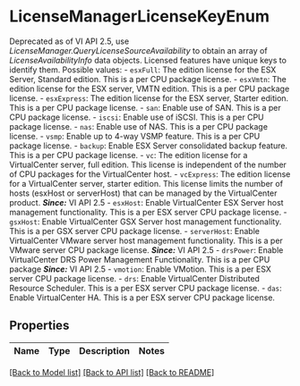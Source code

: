 # LicenseManagerLicenseKeyEnum

Deprecated as of VI API 2.5, use *LicenseManager.QueryLicenseSourceAvailability* to obtain an array of *LicenseAvailabilityInfo* data objects.  Licensed features have unique keys to identify them.  Possible values: - `esxFull`: The edition license for the ESX Server, Standard edition.      This is a per   CPU package license. - `esxVmtn`: The edition license for the ESX server, VMTN edition.      This is a per CPU package   license. - `esxExpress`: The edition license for the ESX server, Starter edition.      This is a per CPU   package license. - `san`: Enable use of SAN.      This is a per CPU package license. - `iscsi`: Enable use of iSCSI.      This is a per CPU package license. - `nas`: Enable use of NAS.      This is a per CPU package license. - `vsmp`: Enable up to 4-way VSMP feature.      This is a per CPU package license. - `backup`: Enable ESX Server consolidated backup feature.      This is a per CPU package   license. - `vc`: The edition license for a VirtualCenter server, full edition.      This license   is independent of the number of CPU packages for the VirtualCenter host. - `vcExpress`: The edition license for a VirtualCenter server, starter edition.      This license   limits the number of hosts (esxHost or serverHost) that can be managed by the   VirtualCenter product.      ***Since:*** VI API 2.5 - `esxHost`: Enable VirtualCenter ESX Server host management functionality.      This is a per   ESX server CPU package license. - `gsxHost`: Enable VirtualCenter GSX Server host management functionality.      This is a per   GSX server CPU package license. - `serverHost`: Enable VirtualCenter VMware server host management functionality.      This is a per   VMware server CPU package license.      ***Since:*** VI API 2.5 - `drsPower`: Enable VirtualCenter DRS Power Management Functionality.      This is a per CPU package      ***Since:*** VI API 2.5 - `vmotion`: Enable VMotion.      This is a per ESX server CPU package license. - `drs`: Enable VirtualCenter Distributed Resource Scheduler.      This is a per ESX server   CPU package license. - `das`: Enable VirtualCenter HA.      This is a per ESX server CPU package license. 

## Properties
Name | Type | Description | Notes
------------ | ------------- | ------------- | -------------

[[Back to Model list]](../README.md#documentation-for-models) [[Back to API list]](../README.md#documentation-for-api-endpoints) [[Back to README]](../README.md)


